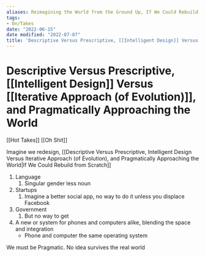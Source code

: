 ```yaml
---
aliases: Reimagining the World from the Ground Up, If We Could Rebuild from Scratch, If We Could Start from Scratch
tags:
- On/Takes
date: "2022-06-15"
date modified: "2022-07-07"
title: 'Descriptive Versus Prescriptive, [[Intelligent Design]] Versus [[Iterative Approach (of Evolution)]], and Pragmatically Approaching the World'
---
```


# Descriptive Versus Prescriptive, [[Intelligent Design]] Versus [[Iterative Approach (of Evolution)]], and Pragmatically Approaching the World
[[Hot Takes]]
[[Oh Shit]]

Imagine we redesign, [[Descriptive Versus Prescriptive, Intelligent Design Versus Iterative Approach (of Evolution), and Pragmatically Approaching the World|If We Could Rebuild from Scratch]]
1. Language
	1. Singular gender less noun
2. Startups
	1. Imagine a better social app, no way to do it unless you displace Facebook
3. Government
	1. But no way to get
4. A new or system for phones and computers alike, blending the space and integration
	- Phone and computer the same operating system

We must be Pragmatic. No idea survives the real world
